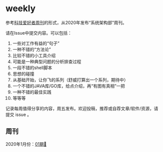 # weekly

参考[科技爱好者周刊](https://github.com/ruanyf/weekly)的形式，从2020年发布“系统架构部”周刊。

请在Issue中提交内容。可以包括：

1. 一些对工作有益的“句子”
1. 一种不错的“方法论”
1. 比较不错的小工具介绍
1. 可能是一种典型问题的分析排查过程
1. 一段不错的shell脚本
1. 思想的碰撞
1. 从基础开始，让你飞的系列（舒威打算出一个系列，期待中）
1. 一个不错的JAVA库/GO库，给点介绍，再“有图有真相”一把
1. 一种不错的最佳实践
1. 等等等

记录每周值得分享的内容，周五发布。欢迎投稿，推荐或自荐文章/软件/资源，请提交 issue 。

## 周刊

2020年1月份：[01期🔆](202001.md)

